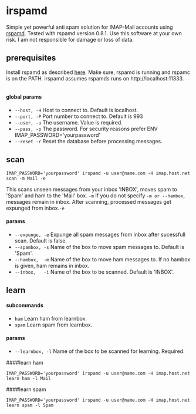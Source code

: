 # irspamd
Simple yet powerful anti spam solution for IMAP-Mail accounts using [rspamd](https://github.com/vstakhov/rspamd).
Tested with rspamd version 0.8.1.
Use this software at your own risk. I am not responsible for damage or loss of data.

## prerequisites
Install rspamd as described [here](https://rspamd.com/downloads.html). Make sure,
rspamd is running and rspamc is on the PATH. irspamd assumes rspamds runs on http://localhost:11333.

```
```
#### global params
* `--host, -H` Host to connect to. Default is localhost.
* `--port, -P` Port number to connect to. Default is 993
* `--user, -u` The username. Value is required.
* `--pass, -p` The password. For security reasons prefer ENV IMAP_PASSWORD='yourpassword'
* `--reset -r` Reset the database before processing messages.

## scan
```
IMAP_PASSWORD='yourpassword' irspamd -u user@name.com -H imap.host.net scan -m Mail -e
```

This scans unseen messages from your inbox 'INBOX', moves spam to 'Spam' and ham to the 'Mail' box. `-m`
If you do not specify `-m or --hambox`, messages remain in inbox. After scanning, processed messages get expunged from inbox.`-e`

#### params

* `--expunge, -e` Expunge all spam messages from inbox after sucessfull scan. Default is false.
* `--spambox, -s` Name of the box to move spam messages to. Default is 'Spam'.
* `--hambox,  -m` Name of the box to move ham messages to. If no hambox is given, ham remains in inbox.
* `--inbox,   -i` Name of the box to be scanned. Default is 'INBOX'.


## learn
#### subcommands
* `ham` Learn ham from learnbox.
* `spam` Learn spam from learnbox.

#### params

* `--learnbox, -l` Name of the box to be scanned for learning. Required.

####learn ham
```
IMAP_PASSWORD='yourpassword' irspamd -u user@name.com -H imap.host.net learn ham -l Mail
```
####learn spam
```
IMAP_PASSWORD='yourpassword' irspamd -u user@name.com -H imap.host.net learn spam -l Spam
```
